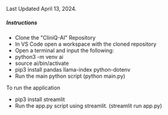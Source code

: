 Last Updated April 13, 2024.

##### Instructions
- Clone the "CliniQ-AI" Repository
- In VS Code open a workspace with the cloned repository
- Open a terminal and input the following:
-   python3 -m venv ai
-   source ai/bin/activate
-   pip3 install pandas llama-index python-dotenv
- Run the main python script (python main.py)

To run the application
- pip3 install streamlit
- Run the app.py script using streamlit. (streamlit run app.py)

